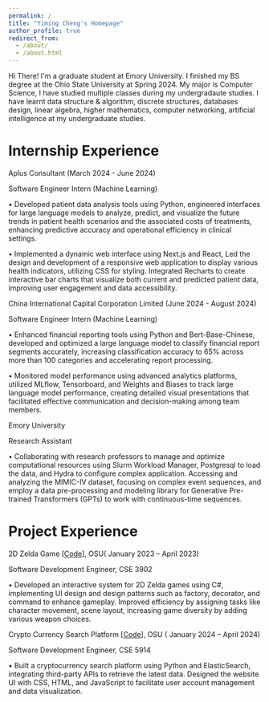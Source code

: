 ```yaml
---
permalink: /
title: "Yiming Cheng's Homepage"
author_profile: true
redirect_from: 
  - /about/
  - /about.html
---
```


Hi There! I'm a graduate student at Emory University. I finished my BS degree at the Ohio State University at Spring 2024. My major is Computer Science, I have studied multiple classes during my undergradaute studies. I have learnt data structure & algorithm, discrete structures, databases design, linear algebra, higher mathematics, computer networking, artificial intelligence at my undergraduate studies. 

Internship Experience
======
Aplus Consultant    (March 2024 - June 2024)

Software Engineer Intern (Machine Learning)

• Developed patient data analysis tools using Python, engineered interfaces for large language models to analyze, predict, and visualize the future trends in patient health scenarios and the associated costs of treatments, enhancing predictive accuracy and operational efficiency in clinical settings.

• Implemented a dynamic web interface using Next.js and React, Led the design and development of a responsive web application to display various health indicators, utilizing CSS for styling. Integrated Recharts to create interactive bar charts that visualize both current and predicted patient data, improving user engagement and data accessibility.

China International Capital Corporation Limited    (June 2024 - August 2024)

Software Engineer Intern (Machine Learning)

• Enhanced financial reporting tools using Python and Bert-Base-Chinese, developed and optimized a large language model to classify financial report segments accurately, increasing classification accuracy to 65% across more than 100 categories and accelerating report processing.

• Monitored model performance using advanced analytics platforms, utilized MLflow, Tensorboard, and Weights and Biases to track large language model performance, creating detailed visual presentations that facilitated effective communication and decision-making among team members.

Emory University

Research Assistant

• Collaborating with research professors to manage and optimize computational resources using Slurm Workload Manager, Postgresql to load the data, and Hydra to configure complex application. Accessing and analyzing the MIMIC-IV dataset, focusing on complex event sequences, and employ a data pre-processing and modeling library for Generative Pre-trained Transformers (GPTs) to work with continuous-time sequences.

Project Experience
======
2D Zelda Game [[Code](https://github.com/Brian-Cheng0/osu-coding/tree/main/cse3902)], OSU(             January 2023 – April 2023) 

Software Development Engineer, CSE 3902

• Developed an interactive system for 2D Zelda games using C#, implementing UI design and design patterns such as factory, decorator, and command to enhance gameplay. Improved efficiency by assigning tasks like character movement, scene layout, increasing game diversity by adding various weapon choices.

Crypto Currency Search Platform [[Code](https://github.com/Brian-Cheng0/osu-coding/tree/main/CSE5914)], OSU ( January 2024 – April 2024)

Software Development Engineer, CSE 5914

• Built a cryptocurrency search platform using Python and ElasticSearch, integrating third-party APIs to retrieve the latest data. Designed the website UI with CSS, HTML, and JavaScript to facilitate user account management and data visualization.
